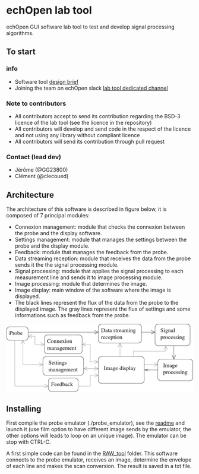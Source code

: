 # echOpen lab tool
echOpen GUI software lab tool to test and develop signal processing algorithms.

## To start
### info
- Software tool [design brief](https://github.com/echopen/lab_tool/blob/master/DB_laboratory_tool_v2_en.pdf)
- Joining the team on echOpen slack [lab tool dedicated channel](https://echopen.slack.com/messages/CCGEF6CQY/)

### Note to contributors
- All contributors accept to send its contribution regarding the BSD-3 licence of the lab tool (see the licence in the repository)
- All contributors will develop and send code in the respect of the licence and not using any library without compliant licence
- All contributors will send its contribution through pull request

### Contact (lead dev)
- Jérôme (@GG23800)
- Clément (@clecoued)

## Architecture
The architecture of this software is described in figure below, it is composed of 7 principal modules:

- Connexion management: module that checks the connexion between the probe and the display software.
- Settings management: module that manages the settings between the probe and the display module.
- Feedback: module that manages the feedback from the probe.
- Data streaming reception: module that receives the data from the probe sends it the the signal processing module.
- Signal processing: module that applies the signal processing to each measurement line and sends it to image processing module.
- Image processing: module that determines the image.
- Image display: main window of the software where the image is displayed.
- The black lines represent the flux of the data from the probe to the displayed image. The gray lines represent the flux of settings and some informations such as feedback from the probe.

![architecture scheme](img/archi.png)

## Installing

First compile the probe emulator (./probe_emulator), see the [readme](./probe_emulator/readme.md) and launch it (use film option to have different image sends by the emulator, the other options will leads to loop on an unique image). The emulator can be stop with CTRL-C.

A first simple code can be found in the [RAW_tool](./RAW_tool) folder. This software connects to the probe emulator, receives an image, determine the envelope of each line and makes the scan conversion. The result is saved in a txt file.
